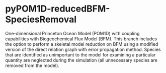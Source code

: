 # pyPOM1D-reducedBFM-SpeciesRemoval
One-dimensional Princeton Ocean Model (POM1D) with coupling capabilities with Biogeochemical Flux Model (BFM).
This branch includes the option to perform a skeletal model reduction on BFM using a modified version of the direct relation graph with error propagation method. Species that are identified as unimportant to the model for examining a particular quantity are neglected during the simulation (all unnecessary species are removed from the model).
